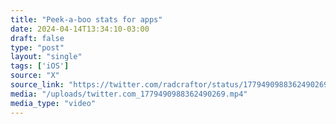 ```yaml
---
title: "Peek-a-boo stats for apps"
date: 2024-04-14T13:34:10-03:00
draft: false
type: "post"
layout: "single"
tags: ['iOS']
source: "X"
source_link: "https://twitter.com/radcraftor/status/1779490988362490269"
media: "/uploads/twitter.com_1779490988362490269.mp4"
media_type: "video"
---
```


